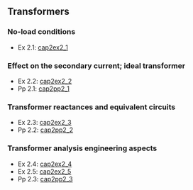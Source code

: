 ## Transformers
### No-load conditions
* Ex 2.1: [cap2ex2_1](https://en.smath.info/cloud/worksheet/48ru7aPr)  

### Effect on the secondary current; ideal transformer
* Ex 2.2: [cap2ex2_2](https://en.smath.info/cloud/worksheet/CEAzWXTh)  
* Pp 2.1: [cap2pp2_1](https://en.smath.info/cloud/worksheet/cvw68qFo)  

### Transformer reactances and equivalent circuits
* Ex 2.3: [cap2ex2_3](https://en.smath.info/cloud/worksheet/TXxHbSzq)  
* Pp 2.2: [cap2pp2_2](https://en.smath.info/cloud/worksheet/KyEFqS2e)  

### Transformer analysis engineering aspects
* Ex 2.4: [cap2ex2_4](https://en.smath.info/cloud/worksheet/eHmeKXLg)  
* Ex 2.5: [cap2ex2_5](https://en.smath.info/cloud/worksheet/SFpRBKkR)  
* Pp 2.3: [cap2pp2_3](https://en.smath.info/cloud/worksheet/mDTRHqYU)  
